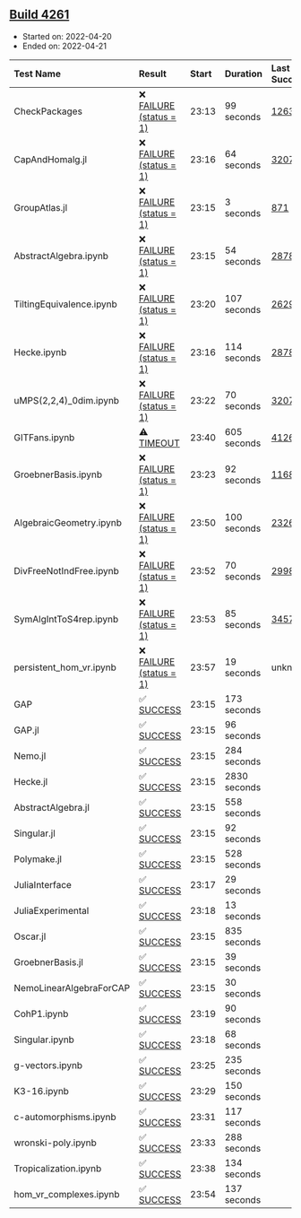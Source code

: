 ## [Build 4261](https://oscarci.mathematik.uni-kl.de/job/oscar-stable/4261/)

* Started on: 2022-04-20
* Ended on: 2022-04-21

| Test Name    | Result | Start | Duration | Last Success | First Failure |
|:-------------|:-------|:------|:---------|:-------------|:--------------|
| CheckPackages | ❌ [FAILURE (status = 1)](https://oscarci.mathematik.uni-kl.de/job/oscar-stable/4261/artifact/logs/build-4261/CheckPackages.log) | 23:13 | 99 seconds | [1263](https://oscarci.mathematik.uni-kl.de/job/oscar-stable/1263/) | [1264](https://oscarci.mathematik.uni-kl.de/job/oscar-stable/1264/) |
| CapAndHomalg.jl | ❌ [FAILURE (status = 1)](https://oscarci.mathematik.uni-kl.de/job/oscar-stable/4261/artifact/logs/build-4261/CapAndHomalg.jl.log) | 23:16 | 64 seconds | [3207](https://oscarci.mathematik.uni-kl.de/job/oscar-stable/3207/) | [3208](https://oscarci.mathematik.uni-kl.de/job/oscar-stable/3208/) |
| GroupAtlas.jl | ❌ [FAILURE (status = 1)](https://oscarci.mathematik.uni-kl.de/job/oscar-stable/4261/artifact/logs/build-4261/GroupAtlas.jl.log) | 23:15 | 3 seconds | [871](https://oscarci.mathematik.uni-kl.de/job/oscar-stable/871/) | [872](https://oscarci.mathematik.uni-kl.de/job/oscar-stable/872/) |
| AbstractAlgebra.ipynb | ❌ [FAILURE (status = 1)](https://oscarci.mathematik.uni-kl.de/job/oscar-stable/4261/artifact/logs/build-4261/AbstractAlgebra.ipynb.log) | 23:15 | 54 seconds | [2878](https://oscarci.mathematik.uni-kl.de/job/oscar-stable/2878/) | [2879](https://oscarci.mathematik.uni-kl.de/job/oscar-stable/2879/) |
| TiltingEquivalence.ipynb | ❌ [FAILURE (status = 1)](https://oscarci.mathematik.uni-kl.de/job/oscar-stable/4261/artifact/logs/build-4261/TiltingEquivalence.ipynb.log) | 23:20 | 107 seconds | [2629](https://oscarci.mathematik.uni-kl.de/job/oscar-stable/2629/) | [2630](https://oscarci.mathematik.uni-kl.de/job/oscar-stable/2630/) |
| Hecke.ipynb | ❌ [FAILURE (status = 1)](https://oscarci.mathematik.uni-kl.de/job/oscar-stable/4261/artifact/logs/build-4261/Hecke.ipynb.log) | 23:16 | 114 seconds | [2878](https://oscarci.mathematik.uni-kl.de/job/oscar-stable/2878/) | [2879](https://oscarci.mathematik.uni-kl.de/job/oscar-stable/2879/) |
| uMPS(2,2,4)_0dim.ipynb | ❌ [FAILURE (status = 1)](https://oscarci.mathematik.uni-kl.de/job/oscar-stable/4261/artifact/logs/build-4261/uMPS-2-2-4-_0dim.ipynb.log) | 23:22 | 70 seconds | [3207](https://oscarci.mathematik.uni-kl.de/job/oscar-stable/3207/) | [3208](https://oscarci.mathematik.uni-kl.de/job/oscar-stable/3208/) |
| GITFans.ipynb | ⚠ [TIMEOUT](https://oscarci.mathematik.uni-kl.de/job/oscar-stable/4261/artifact/logs/build-4261/GITFans.ipynb.log) | 23:40 | 605 seconds | [4126](https://oscarci.mathematik.uni-kl.de/job/oscar-stable/4126/) | [4127](https://oscarci.mathematik.uni-kl.de/job/oscar-stable/4127/) |
| GroebnerBasis.ipynb | ❌ [FAILURE (status = 1)](https://oscarci.mathematik.uni-kl.de/job/oscar-stable/4261/artifact/logs/build-4261/GroebnerBasis.ipynb.log) | 23:23 | 92 seconds | [1168](https://oscarci.mathematik.uni-kl.de/job/oscar-stable/1168/) | [1169](https://oscarci.mathematik.uni-kl.de/job/oscar-stable/1169/) |
| AlgebraicGeometry.ipynb | ❌ [FAILURE (status = 1)](https://oscarci.mathematik.uni-kl.de/job/oscar-stable/4261/artifact/logs/build-4261/AlgebraicGeometry.ipynb.log) | 23:50 | 100 seconds | [2326](https://oscarci.mathematik.uni-kl.de/job/oscar-stable/2326/) | [2327](https://oscarci.mathematik.uni-kl.de/job/oscar-stable/2327/) |
| DivFreeNotIndFree.ipynb | ❌ [FAILURE (status = 1)](https://oscarci.mathematik.uni-kl.de/job/oscar-stable/4261/artifact/logs/build-4261/DivFreeNotIndFree.ipynb.log) | 23:52 | 70 seconds | [2998](https://oscarci.mathematik.uni-kl.de/job/oscar-stable/2998/) | [2999](https://oscarci.mathematik.uni-kl.de/job/oscar-stable/2999/) |
| SymAlgIntToS4rep.ipynb | ❌ [FAILURE (status = 1)](https://oscarci.mathematik.uni-kl.de/job/oscar-stable/4261/artifact/logs/build-4261/SymAlgIntToS4rep.ipynb.log) | 23:53 | 85 seconds | [3457](https://oscarci.mathematik.uni-kl.de/job/oscar-stable/3457/) | [3458](https://oscarci.mathematik.uni-kl.de/job/oscar-stable/3458/) |
| persistent_hom_vr.ipynb | ❌ [FAILURE (status = 1)](https://oscarci.mathematik.uni-kl.de/job/oscar-stable/4261/artifact/logs/build-4261/persistent_hom_vr.ipynb.log) | 23:57 | 19 seconds | unknown | unknown |
| GAP | ✅ [SUCCESS](https://oscarci.mathematik.uni-kl.de/job/oscar-stable/4261/artifact/logs/build-4261/GAP.log) | 23:15 | 173 seconds |  |  |
| GAP.jl | ✅ [SUCCESS](https://oscarci.mathematik.uni-kl.de/job/oscar-stable/4261/artifact/logs/build-4261/GAP.jl.log) | 23:15 | 96 seconds |  |  |
| Nemo.jl | ✅ [SUCCESS](https://oscarci.mathematik.uni-kl.de/job/oscar-stable/4261/artifact/logs/build-4261/Nemo.jl.log) | 23:15 | 284 seconds |  |  |
| Hecke.jl | ✅ [SUCCESS](https://oscarci.mathematik.uni-kl.de/job/oscar-stable/4261/artifact/logs/build-4261/Hecke.jl.log) | 23:15 | 2830 seconds |  |  |
| AbstractAlgebra.jl | ✅ [SUCCESS](https://oscarci.mathematik.uni-kl.de/job/oscar-stable/4261/artifact/logs/build-4261/AbstractAlgebra.jl.log) | 23:15 | 558 seconds |  |  |
| Singular.jl | ✅ [SUCCESS](https://oscarci.mathematik.uni-kl.de/job/oscar-stable/4261/artifact/logs/build-4261/Singular.jl.log) | 23:15 | 92 seconds |  |  |
| Polymake.jl | ✅ [SUCCESS](https://oscarci.mathematik.uni-kl.de/job/oscar-stable/4261/artifact/logs/build-4261/Polymake.jl.log) | 23:15 | 528 seconds |  |  |
| JuliaInterface | ✅ [SUCCESS](https://oscarci.mathematik.uni-kl.de/job/oscar-stable/4261/artifact/logs/build-4261/JuliaInterface.log) | 23:17 | 29 seconds |  |  |
| JuliaExperimental | ✅ [SUCCESS](https://oscarci.mathematik.uni-kl.de/job/oscar-stable/4261/artifact/logs/build-4261/JuliaExperimental.log) | 23:18 | 13 seconds |  |  |
| Oscar.jl | ✅ [SUCCESS](https://oscarci.mathematik.uni-kl.de/job/oscar-stable/4261/artifact/logs/build-4261/Oscar.jl.log) | 23:15 | 835 seconds |  |  |
| GroebnerBasis.jl | ✅ [SUCCESS](https://oscarci.mathematik.uni-kl.de/job/oscar-stable/4261/artifact/logs/build-4261/GroebnerBasis.jl.log) | 23:15 | 39 seconds |  |  |
| NemoLinearAlgebraForCAP | ✅ [SUCCESS](https://oscarci.mathematik.uni-kl.de/job/oscar-stable/4261/artifact/logs/build-4261/NemoLinearAlgebraForCAP.log) | 23:15 | 30 seconds |  |  |
| CohP1.ipynb | ✅ [SUCCESS](https://oscarci.mathematik.uni-kl.de/job/oscar-stable/4261/artifact/logs/build-4261/CohP1.ipynb.log) | 23:19 | 90 seconds |  |  |
| Singular.ipynb | ✅ [SUCCESS](https://oscarci.mathematik.uni-kl.de/job/oscar-stable/4261/artifact/logs/build-4261/Singular.ipynb.log) | 23:18 | 68 seconds |  |  |
| g-vectors.ipynb | ✅ [SUCCESS](https://oscarci.mathematik.uni-kl.de/job/oscar-stable/4261/artifact/logs/build-4261/g-vectors.ipynb.log) | 23:25 | 235 seconds |  |  |
| K3-16.ipynb | ✅ [SUCCESS](https://oscarci.mathematik.uni-kl.de/job/oscar-stable/4261/artifact/logs/build-4261/K3-16.ipynb.log) | 23:29 | 150 seconds |  |  |
| c-automorphisms.ipynb | ✅ [SUCCESS](https://oscarci.mathematik.uni-kl.de/job/oscar-stable/4261/artifact/logs/build-4261/c-automorphisms.ipynb.log) | 23:31 | 117 seconds |  |  |
| wronski-poly.ipynb | ✅ [SUCCESS](https://oscarci.mathematik.uni-kl.de/job/oscar-stable/4261/artifact/logs/build-4261/wronski-poly.ipynb.log) | 23:33 | 288 seconds |  |  |
| Tropicalization.ipynb | ✅ [SUCCESS](https://oscarci.mathematik.uni-kl.de/job/oscar-stable/4261/artifact/logs/build-4261/Tropicalization.ipynb.log) | 23:38 | 134 seconds |  |  |
| hom_vr_complexes.ipynb | ✅ [SUCCESS](https://oscarci.mathematik.uni-kl.de/job/oscar-stable/4261/artifact/logs/build-4261/hom_vr_complexes.ipynb.log) | 23:54 | 137 seconds |  |  |
